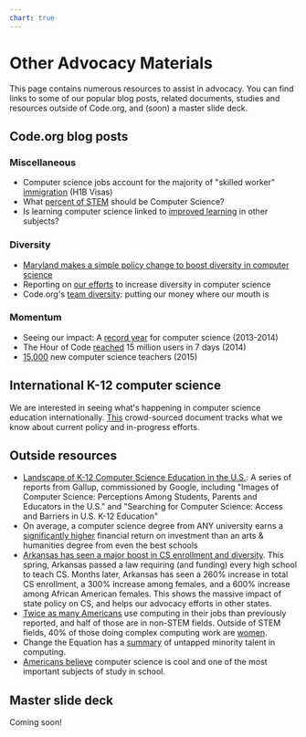 ```yaml
---
chart: true
---
```

# Other Advocacy Materials

This page contains numerous resources to assist in advocacy. You can find links to some of our popular blog posts, related documents, studies and resources outside of Code.org, and (soon) a master slide deck.  


## Code.org blog posts
### Miscellaneous

* Computer science jobs account for the majority of "skilled worker" [immigration](http://blog.code.org/post/116568172243/with-all-the-national-debate-on-immigration-i) (H1B Visas)
* What [percent of STEM](http://blog.code.org/post/89267280803/stem) should be Computer Science?
* Is learning computer science linked to [improved learning](http://blog.code.org/post/125429946375/cs-other-subjects)  in other subjects?


### Diversity

* [Maryland makes a simple policy change to boost diversity in computer science](http://blog.code.org/post/121123281798/md) 
* Reporting on [our efforts](http://blog.code.org/post/98856300118/diversity) to increase diversity in computer science
* Code.org's [team diversity](http://blog.code.org/post/98703117328/codeorgs-team-diversity-putting-our-money-where): putting our money where our mouth is

### Momentum

* Seeing our impact: A [record year](http://blog.code.org/post/91961669383/ap-computer-science) for computer science (2013-2014)
* The Hour of Code [reached](http://blog.code.org/post/70175643054/stats) 15 million users in 7 days (2014)
* [15,000](http://blog.code.org/post/128786388333/15000-new-computer-science-teachers) new computer science teachers (2015)




## International K-12 computer science
We are interested in seeing what's happening in computer science education internationally. [This](https://docs.google.com/document/d/1H171Mu2RKzD9Qvp38sjKu1vuXX524XqdHtUf0BFzpWI/edit?usp=sharing) crowd-sourced document tracks what we know about current policy and in-progress efforts. 


## Outside resources

- [Landscape of K-12 Computer Science Education in the U.S.](http://csedu.gallup.com/home.aspx): A series of reports  from Gallup, commissioned by Google, including "Images of Computer Science: Perceptions Among Students, Parents and Educators in the U.S." and "Searching for Computer Science: Access and Barriers in U.S. K-12 Education"
- On average, a computer science degree from ANY university earns a [significantly higher](http://www.economist.com/news/united-states/21646220-it-depends-what-you-study-not-where) financial return on investment than an arts & humanities degree from even the best schools
- [Arkansas has seen a major boost in CS enrollment and diversity](http://amppob.com/nearly-4000-arkansas-students-enrolled-in-computer-science-in-fall-15/). This spring, Arkansas passed a law requiring (and funding) every high school to teach CS. Months later, Arkansas has seen a 260% increase in total CS enrollment, a 300% increase among females, and a 600% increase among African American females. This shows the massive impact of state policy on CS, and helps our advocacy efforts in other states.
- [Twice as many Americans](http://changetheequation.org/blog/hidden-half) use computing in their jobs than previously reported, and half of those are in non-STEM fields. Outside of STEM fields, 40% of those doing complex computing work are [women](http://changetheequation.org/blog/grid-uncounted-women-computing). 
- Change the Equation has a [summary](http://changetheequation.org/blog/talent-hidden-plain-sight-addressing-gaps-computer-science) of untapped minority talent in computing.
- [Americans believe](http://www.prnewswire.com/news-releases/horizon-media-study-reveals-americans-prioritize-stem-subjects-over-the-arts-science-is-cool-coding-is-new-literacy-300154137.html) computer science is cool and one of the most important subjects of study in school. 


## Master slide deck 
Coming soon!
